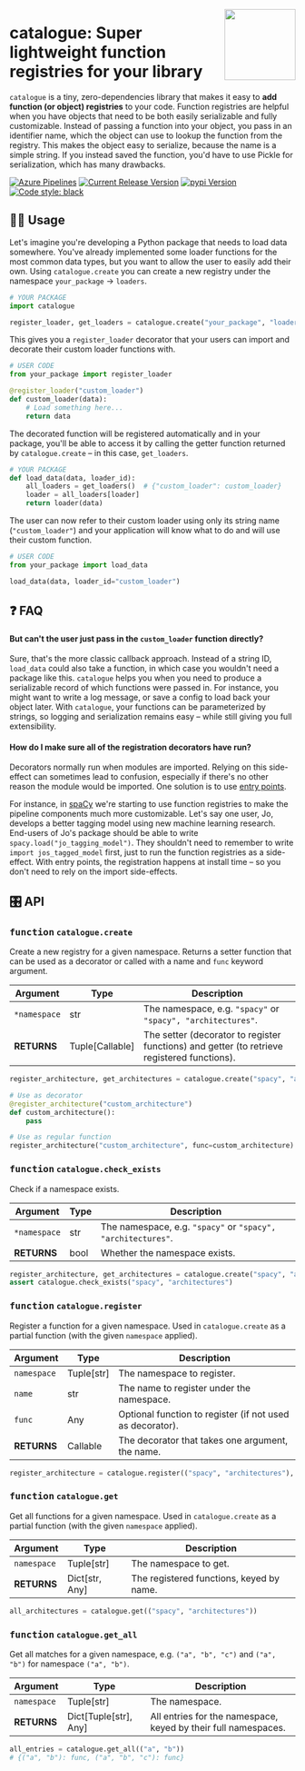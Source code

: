 <a href="https://explosion.ai"><img src="https://explosion.ai/assets/img/logo.svg" width="125" height="125" align="right" /></a>

# catalogue: Super lightweight function registries for your library

`catalogue` is a tiny, zero-dependencies library that makes it easy to **add
function (or object) registries** to your code. Function registries are helpful
when you have objects that need to be both easily serializable and fully
customizable. Instead of passing a function into your object, you pass in an
identifier name, which the object can use to lookup the function from the
registry. This makes the object easy to serialize, because the name is a simple
string. If you instead saved the function, you'd have to use Pickle for
serialization, which has many drawbacks.

[![Azure Pipelines](https://img.shields.io/azure-devops/build/explosion-ai/public/14/master.svg?logo=azure-pipelines&style=flat-square&label=build)](https://dev.azure.com/explosion-ai/public/_build?definitionId=14)
[![Current Release Version](https://img.shields.io/github/v/release/explosion/catalogue.svg?style=flat-square&include_prereleases&logo=github)](https://github.com/explosion/catalogue/releases)
[![pypi Version](https://img.shields.io/pypi/v/catalogue.svg?style=flat-square&logo=pypi&logoColor=white)](https://pypi.org/project/catalogue/)
[![Code style: black](https://img.shields.io/badge/code%20style-black-000000.svg?style=flat-square)](https://github.com/ambv/black)

## 👩‍💻 Usage

Let's imagine you're developing a Python package that needs to load data
somewhere. You've already implemented some loader functions for the most common
data types, but you want to allow the user to easily add their own. Using
`catalogue.create` you can create a new registry under the namespace
`your_package` &rarr; `loaders`.

```python
# YOUR PACKAGE
import catalogue

register_loader, get_loaders = catalogue.create("your_package", "loaders")
```

This gives you a `register_loader` decorator that your users can import and
decorate their custom loader functions with.

```python
# USER CODE
from your_package import register_loader

@register_loader("custom_loader")
def custom_loader(data):
    # Load something here...
    return data
```

The decorated function will be registered automatically and in your package,
you'll be able to access it by calling the getter function returned by
`catalogue.create` – in this case, `get_loaders`.

```python
# YOUR PACKAGE
def load_data(data, loader_id):
    all_loaders = get_loaders()  # {"custom_loader": custom_loader}
    loader = all_loaders[loader]
    return loader(data)
```

The user can now refer to their custom loader using only its string name
(`"custom_loader"`) and your application will know what to do and will use their
custom function.

```python
# USER CODE
from your_package import load_data

load_data(data, loader_id="custom_loader")
```

## ❓ FAQ

#### But can't the user just pass in the `custom_loader` function directly?

Sure, that's the more classic callback approach. Instead of a string ID,
`load_data` could also take a function, in which case you wouldn't need a
package like this. `catalogue` helps you when you need to produce a serializable
record of which functions were passed in. For instance, you might want to write
a log message, or save a config to load back your object later. With
`catalogue`, your functions can be parameterized by strings, so logging and
serialization remains easy – while still giving you full extensibility.

#### How do I make sure all of the registration decorators have run?

Decorators normally run when modules are imported. Relying on this side-effect
can sometimes lead to confusion, especially if there's no other reason the
module would be imported. One solution is to use
[entry points](https://packaging.python.org/tutorials/packaging-projects/#entry-points).

For instance, in [spaCy](https://spacy.io) we're starting to use function
registries to make the pipeline components much more customizable. Let's say one
user, Jo, develops a better tagging model using new machine learning research.
End-users of Jo's package should be able to write
`spacy.load("jo_tagging_model")`. They shouldn't need to remember to write
`import jos_tagged_model` first, just to run the function registries as a
side-effect. With entry points, the registration happens at install time – so
you don't need to rely on the import side-effects.

## 🎛 API

### <kbd>function</kbd> `catalogue.create`

Create a new registry for a given namespace. Returns a setter function that can
be used as a decorator or called with a name and `func` keyword argument.

| Argument     | Type            | Description                                                                                 |
| ------------ | --------------- | ------------------------------------------------------------------------------------------- |
| `*namespace` | str             | The namespace, e.g. `"spacy"` or `"spacy", "architectures"`.                                |
| **RETURNS**  | Tuple[Callable] | The setter (decorator to register functions) and getter (to retrieve registered functions). |

```python
register_architecture, get_architectures = catalogue.create("spacy", "architectures")

# Use as decorator
@register_architecture("custom_architecture")
def custom_architecture():
    pass

# Use as regular function
register_architecture("custom_architecture", func=custom_architecture)
```

### <kbd>function</kbd> `catalogue.check_exists`

Check if a namespace exists.

| Argument     | Type | Description                                                  |
| ------------ | ---- | ------------------------------------------------------------ |
| `*namespace` | str  | The namespace, e.g. `"spacy"` or `"spacy", "architectures"`. |
| **RETURNS**  | bool | Whether the namespace exists.                                |

```python
register_architecture, get_architectures = catalogue.create("spacy", "architectures")
assert catalogue.check_exists("spacy", "architectures")
```

### <kbd>function</kbd> `catalogue.register`

Register a function for a given namespace. Used in `catalogue.create` as a
partial function (with the given `namespace` applied).

| Argument    | Type       | Description                                               |
| ----------- | ---------- | --------------------------------------------------------- |
| `namespace` | Tuple[str] | The namespace to register.                                |
| `name`      | str        | The name to register under the namespace.                 |
| `func`      | Any        | Optional function to register (if not used as decorator). |
| **RETURNS** | Callable   | The decorator that takes one argument, the name.          |

```python
register_architecture = catalogue.register(("spacy", "architectures"), "my_custom_architecture")

```

### <kbd>function</kbd> `catalogue.get`

Get all functions for a given namespace. Used in `catalogue.create` as a partial
function (with the given `namespace` applied).

| Argument    | Type           | Description                              |
| ----------- | -------------- | ---------------------------------------- |
| `namespace` | Tuple[str]     | The namespace to get.                    |
| **RETURNS** | Dict[str, Any] | The registered functions, keyed by name. |

```python
all_architectures = catalogue.get(("spacy", "architectures"))
```

### <kbd>function</kbd> `catalogue.get_all`

Get all matches for a given namespace, e.g. `("a", "b", "c")` and `("a", "b")`
for namespace `("a", "b")`.

| Argument    | Type                  | Description                                                    |
| ----------- | --------------------- | -------------------------------------------------------------- |
| `namespace` | Tuple[str]            | The namespace.                                                 |
| **RETURNS** | Dict[Tuple[str], Any] | All entries for the namespace, keyed by their full namespaces. |

```python
all_entries = catalogue.get_all(("a", "b"))
# {("a", "b"): func, ("a", "b", "c"): func}
```

